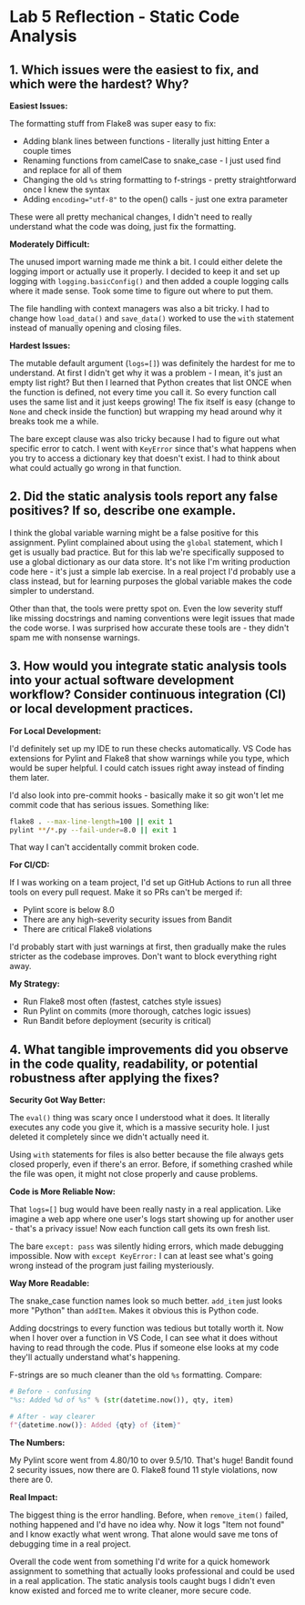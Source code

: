 # Lab 5 Reflection - Static Code Analysis

## 1. Which issues were the easiest to fix, and which were the hardest? Why?

**Easiest Issues:**

The formatting stuff from Flake8 was super easy to fix:
- Adding blank lines between functions - literally just hitting Enter a couple times
- Renaming functions from camelCase to snake_case - I just used find and replace for all of them
- Changing the old `%s` string formatting to f-strings - pretty straightforward once I knew the syntax
- Adding `encoding="utf-8"` to the open() calls - just one extra parameter

These were all pretty mechanical changes, I didn't need to really understand what the code was doing, just fix the formatting.

**Moderately Difficult:**

The unused import warning made me think a bit. I could either delete the logging import or actually use it properly. I decided to keep it and set up logging with `logging.basicConfig()` and then added a couple logging calls where it made sense. Took some time to figure out where to put them.

The file handling with context managers was also a bit tricky. I had to change how `load_data()` and `save_data()` worked to use the `with` statement instead of manually opening and closing files.

**Hardest Issues:**

The mutable default argument (`logs=[]`) was definitely the hardest for me to understand. At first I didn't get why it was a problem - I mean, it's just an empty list right? But then I learned that Python creates that list ONCE when the function is defined, not every time you call it. So every function call uses the same list and it just keeps growing! The fix itself is easy (change to `None` and check inside the function) but wrapping my head around why it breaks took me a while.

The bare except clause was also tricky because I had to figure out what specific error to catch. I went with `KeyError` since that's what happens when you try to access a dictionary key that doesn't exist. I had to think about what could actually go wrong in that function.

## 2. Did the static analysis tools report any false positives? If so, describe one example.

I think the global variable warning might be a false positive for this assignment. Pylint complained about using the `global` statement, which I get is usually bad practice. But for this lab we're specifically supposed to use a global dictionary as our data store. It's not like I'm writing production code here - it's just a simple lab exercise. In a real project I'd probably use a class instead, but for learning purposes the global variable makes the code simpler to understand.

Other than that, the tools were pretty spot on. Even the low severity stuff like missing docstrings and naming conventions were legit issues that made the code worse. I was surprised how accurate these tools are - they didn't spam me with nonsense warnings.

## 3. How would you integrate static analysis tools into your actual software development workflow? Consider continuous integration (CI) or local development practices.

**For Local Development:**

I'd definitely set up my IDE to run these checks automatically. VS Code has extensions for Pylint and Flake8 that show warnings while you type, which would be super helpful. I could catch issues right away instead of finding them later.

I'd also look into pre-commit hooks - basically make it so git won't let me commit code that has serious issues. Something like:
```bash
flake8 . --max-line-length=100 || exit 1
pylint **/*.py --fail-under=8.0 || exit 1
```
That way I can't accidentally commit broken code.

**For CI/CD:**

If I was working on a team project, I'd set up GitHub Actions to run all three tools on every pull request. Make it so PRs can't be merged if:
- Pylint score is below 8.0
- There are any high-severity security issues from Bandit
- There are critical Flake8 violations

I'd probably start with just warnings at first, then gradually make the rules stricter as the codebase improves. Don't want to block everything right away.

**My Strategy:**
- Run Flake8 most often (fastest, catches style issues)
- Run Pylint on commits (more thorough, catches logic issues)
- Run Bandit before deployment (security is critical)

## 4. What tangible improvements did you observe in the code quality, readability, or potential robustness after applying the fixes?

**Security Got Way Better:**

The `eval()` thing was scary once I understood what it does. It literally executes any code you give it, which is a massive security hole. I just deleted it completely since we didn't actually need it.

Using `with` statements for files is also better because the file always gets closed properly, even if there's an error. Before, if something crashed while the file was open, it might not close properly and cause problems.

**Code is More Reliable Now:**

That `logs=[]` bug would have been really nasty in a real application. Like imagine a web app where one user's logs start showing up for another user - that's a privacy issue! Now each function call gets its own fresh list.

The bare `except: pass` was silently hiding errors, which made debugging impossible. Now with `except KeyError:` I can at least see what's going wrong instead of the program just failing mysteriously.

**Way More Readable:**

The snake_case function names look so much better. `add_item` just looks more "Python" than `addItem`. Makes it obvious this is Python code.

Adding docstrings to every function was tedious but totally worth it. Now when I hover over a function in VS Code, I can see what it does without having to read through the code. Plus if someone else looks at my code they'll actually understand what's happening.

F-strings are so much cleaner than the old `%s` formatting. Compare:
```python
# Before - confusing
"%s: Added %d of %s" % (str(datetime.now()), qty, item)

# After - way clearer
f"{datetime.now()}: Added {qty} of {item}"
```

**The Numbers:**

My Pylint score went from 4.80/10 to over 9.5/10. That's huge!
Bandit found 2 security issues, now there are 0.
Flake8 found 11 style violations, now there are 0.

**Real Impact:**

The biggest thing is the error handling. Before, when `remove_item()` failed, nothing happened and I'd have no idea why. Now it logs "Item not found" and I know exactly what went wrong. That alone would save me tons of debugging time in a real project.

Overall the code went from something I'd write for a quick homework assignment to something that actually looks professional and could be used in a real application. The static analysis tools caught bugs I didn't even know existed and forced me to write cleaner, more secure code.